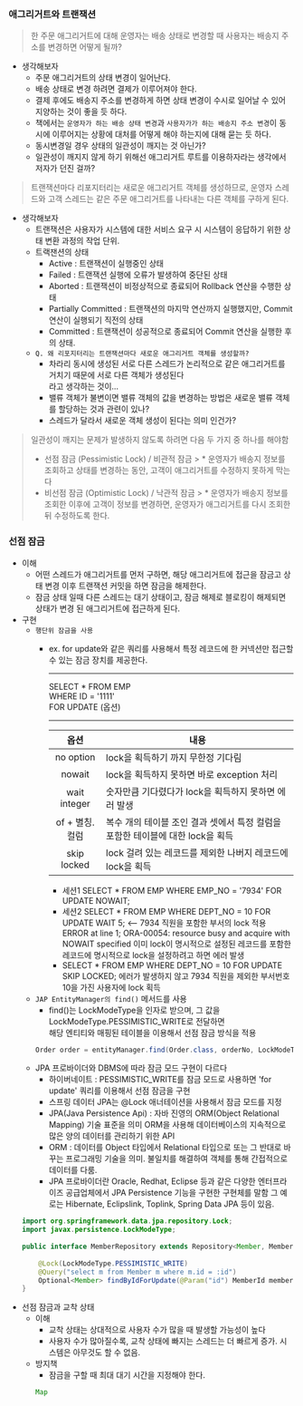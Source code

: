 ### 애그리거트와 트랜잭션
> 한 주문 애그리거트에 대해 운영자는 배송 상태로 변경할 때 사용자는 배송지 주소를 변경하면 어떻게 될까?
* 생각해보자
    * 주문 애그리거트의 상태 변경이 일어난다.
    * 배송 상태로 변경 하려면 결제가 이루어져야 한다.
    * 결제 후에도 배송지 주소를 변경하게 하면 상태 변경이 수시로 일어날 수 있어 지양하는 것이 좋을 듯 하다.
    * 책에서는 `운영자가 하는 배송 상태 변경`과 `사용자가가 하는 배송지 주소 변경`이 동시에 이루어지는 상황에
      대처를 어떻게 해야 하는지에 대해 묻는 듯 하다.
    * 동시변경일 경우 상태의 일관성이 깨지는 것 아닌가?
    * 일관성이 깨지지 않게 하기 위해선 애그리거트 루트를 이용하자라는 생각에서 저자가 던진 걸까?

> 트랜잭션마다 리포지터리는 새로운 애그리거트 객체를 생성하므로, 운영자 스레드와 고객 스레드는 같은 주문 애그리거트를 나타내는 다른 객체를 구하게 된다.
* 생각해보자
    * 트랜잭션은 사용자가 시스템에 대한 서비스 요구 시 시스템이 응답하기 위한 상태 변환 과정의 작업 단위.
    * 트랙잰션의 상태
        * Active : 트랜잭션이 실행중인 상태
        * Failed : 트랜잭션 실행에 오류가 발생하여 중단된 상태
        * Aborted : 트랜잭션이 비정상적으로 종료되어 Rollback 연산을 수행한 상태
        * Partially Committed : 트랜잭션의 마지막 연산까지 실행했지만, Commit 연산이 실행되기 직전의 상태
        * Committed : 트랜잭션이 성공적으로 종료되어 Commit 연산을 실행한 후의 상태.
    * `Q. 왜 리포지터리는 트랜잭션마다 새로운 애그리거트 객체를 생성할까?`
        * 차라리 동시에 생성된 서로 다른 스레드가 논리적으로 같은 애그리거트를 거치기 때문에 서로 다른 객체가 생성된다 <br>
          라고 생각하는 것이...
        * 밸류 객체가 불변이면 밸류 객체의 값을 변경하는 방법은 새로운 밸류 객체를 할당하는 것과 관련이 있나?
        * 스레드가 달라서 새로운 객체 생성이 된다는 의미 인건가?
> 일관성이 깨지는 문제가 발생하지 않도록 하려면 다음 두 가지 중 하나를 해야함
> * 선점 잠금 (Pessimistic Lock) / 비관적 잠금
    >   * 운영자가 배송지 정보를 조회하고 상태를 변경하는 동안, 고객이 애그리거트를 수정하지 못하게 막는다
> * 비선점 잠금 (Optimistic Lock) / 낙관적 잠금
    >   * 운영자가 배송지 정보를 조회한 이후에 고객이 정보를 변경하면, 운영자가 애그리거트를 다시 조회한 뒤 수정하도록 한다.

### 선점 잠금
* 이해
    * 어떤 스레드가 애그리거트를 먼저 구하면, 해당 애그리거트에 접근을 잠금고 상태 변경 이후 트랜잭션 커밋을 하면 잠금을 해제한다.
    * 잠금 상태 일때 다른 스레드는 대기 상태이고, 잠금 해제로 블로킹이 해제되면 상태가 변경 된 애그리거트에 접근하게 된다.
* 구현
    * `행단위 잠금을 사용`
        * ex. for update와 같은 쿼리를 사용해서 특정 레코드에 한 커넥션만 접근할 수 있는 잠금 장치를 제공한다.
          <br><hr>
          SELECT *
          FROM EMP <br>
          WHERE ID = '1111' <br>
          FOR UPDATE (옵션) <hr>

            옵션|내용
                  :---:|---
            no option|lock을 획득하기 까지 무한정 기다림     
            nowait|lock을 획득하지 못하면 바로 exception 처리
            wait integer|숫자만큼 기다렸다가 lock을 획득하지 못하면 에러 발생
            of + 별칭.컬럼|복수 개의 테이블 조인 결과 셋에서 특정 컬럼을 포함한 테이블에 대한 lock을 획득
            skip locked|lock 걸려 있는 레코드를 제외한 나버지 레코드에 lock을 획득    
            * 세션1
              SELECT * FROM EMP
              WHERE EMP_NO = '7934'
              FOR UPDATE NOWAIT;
            * 세션2
              SELECT * FROM EMP
              WHERE DEPT_NO = 10
              FOR UPDATE WAIT 5;  <-- 7934 직원을 포함한 부서의 lock 적용
              ERROR at line 1;
              ORA-00054: resource busy and acquire with NOWAIT specified
              이미 lock이 명시적으로 설정된 레코드를 포함한 레코드에 명시적으로 lock을 설정하려고 하면 에러 발생<br>
            * SELECT * FROM EMP
              WHERE DEPT_NO = 10
              FOR UPDATE SKIP LOCKED;
              에러가 발생하지 않고 7934 직원을 제외한 부서번호 10을 가진 사용자에 lock 획득<br>
    * `JAP EntityManager의 find()` 메서드를 사용
        * find()는 LockModeType을 인자로 받으며, 그 값을 LockModeType.PESSIMISTIC_WRITE로 전달하면 <br>
          해당 엔티티와 매핑된 테이블을 이용해서 선점 잠금 방식을 적용
      ```java
      Order order = entityManager.find(Order.class, orderNo, LockModeType.PESSIMISTIC_WRITE);
      ```  
    * JPA 프로바이더와 DBMS에 따라 잠금 모드 구현이 다르다
        * 하이버네이트 : PESSIMISTIC_WRITE를 잠금 모드로 사용하면 'for update' 쿼리를 이용해서 선점 잠금을 구현
        * 스프링 데이터 JPA는 @Lock 애너테이션을 사용해서 잠금 모드를 지정
        * JPA(Java Persistence Api) : 자바 진영의 ORM(Object Relational Mapping) 기술 표준을 의미
          ORM을 사용해 데이터베이스의 지속적으로 많은 양의 데이터를 관리하기 위한 API
        * ORM : 데이터를 Object 타입에서 Relational 타입으로 또는 그 반대로 바꾸는 프로그래밍 기술을 의미. 불일치를 해결하여 객체를 통해 간접적으로 데이터를 다룸.
        * JPA 프로바이더란 Oracle, Redhat, Eclipse 등과 같은 다양한 엔터프라이즈 공급업체에서 JPA Persistence 기능을 구현한 구현체를 말함
          그 예로는 Hibernate, Eclipslink, Toplink, Spring Data JPA 등이 있음.
  ```java
  import org.springframework.data.jpa.repository.Lock;
  import javax.persistence.LockModeType;
    
  public interface MemberRepository extends Repository<Member, MemberId> {
        
      @Lock(LockModeType.PESSIMISTIC_WRITE)
      @Query("select m from Member m where m.id = :id")
      Optional<Member> findByIdForUpdate(@Param("id") MemberId memberId);
  }              
  ```
* 선점 잠금과 교착 상태
    * 이해
        * 교착 상태는 상대적으로 사용자 수가 많을 때 발생할 가능성이 높다
        * 사용자 수가 많아질수록, 교착 상태에 빠지는 스레드는 더 빠르게 증가. 시스템은 아무것도 할 수 없음.
    * 방지책
        * 잠금을 구할 때 최대 대기 시간을 지정해야 한다.
      ```java
      Map
      ```